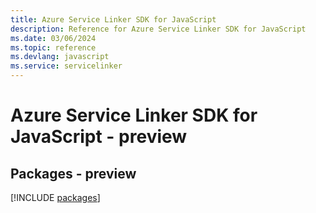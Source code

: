 ```yaml
---
title: Azure Service Linker SDK for JavaScript
description: Reference for Azure Service Linker SDK for JavaScript
ms.date: 03/06/2024
ms.topic: reference
ms.devlang: javascript
ms.service: servicelinker
---
```

# Azure Service Linker SDK for JavaScript - preview
## Packages - preview
[!INCLUDE [packages](service-linker-index.md)]